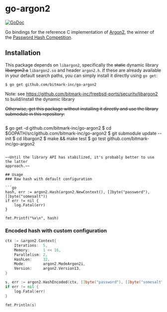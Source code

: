 # go-argon2

[![GoDoc](https://godoc.org/github.com/bitmark-inc/go-argon2?status.svg)](https://godoc.org/github.com/bitmark-inc/go-argon2)

Go bindings for the reference C implementation of
[Argon2](https://github.com/P-H-C/phc-winner-argon2), the winner of the
[Password Hash Competition](https://password-hashing.net).

## Installation
This package depends on `libargon2`, specifically the ~~static~~ dynamic library
~~libargon2.a~~ `libargon2.so` and header `argon2.h`. If these are already available in your
default search paths, you can simply install it directly using `go get`:

```
$ go get github.com/bitmark-inc/go-argon2
```

Note: see https://github.com/bitmark-inc/freebsd-ports/security/libargon2 to build/install the dynamic library

~~Otherwise, get this package without installing it directly and use the library
submodule in this repository:~~

> ```
$ go get -d github.com/bitmark-inc/go-argon2
$ cd $GOPATH/src/github.com/bitmark-inc/go-argon2
$ git submodule update --init
$ cd libargon2
$ make && make test
$ go test github.com/bitmark-inc/go-argon2
```

~~Until the library API has stabilized, it's probably better to use the latter
approach.~~

## Usage
### Raw hash with default configuration

```go
hash, err := argon2.Hash(argon2.NewContext(), []byte("password"), []byte("somesalt"))
if err != nil {
	log.Fatal(err)
}

fmt.Printf("%x\n", hash)
```

### Encoded hash with custom configuration

```go
ctx := &argon2.Context{
	Iterations:  5,
	Memory:      1 << 16,
	Parallelism: 2,
	HashLen:     32,
	Mode:        argon2.ModeArgon2i,
    Version:     argon2.Version13,
}

s, err := argon2.HashEncoded(ctx, []byte("password"), []byte("somesalt"))
if err != nil {
	log.Fatal(err)
}

fmt.Println(s)
```
